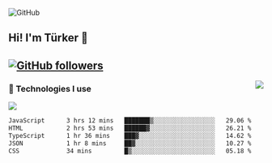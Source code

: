 ![GitHub](https://github.com/turkwr/turkwr/assets/63150613/e5462c44-ccab-48a0-8a33-9f1ea91ff35d)
<!-- ## Hi! I'm Türker 🖐️ -->
##  Hi! I'm Türker 👋
## [![GitHub followers](https://img.shields.io/github/followers/turkwr?color=333&label=Follow&logo=github&logoColor=fff&style=flat-square)](https://github.com/turkwr?tab=followers)
<a href="https://discord.com/users/162740870607536128">
 <img src="https://lanyard.cnrad.dev/api/162740870607536128?hideTimestamp=true&idleMessage=Just%20chillin'%20at%20the%20moment&bg=161a23&animated=true" align="right" />
</a>

### 🧠 Technologies I use
![](https://skillicons.dev/icons?i=js,ts,py,php,html,css,tailwind,bootstrap,nodejs,express,react,nextjs&theme=dark&perline=4)

<!--START_SECTION:waka-->

```txt
JavaScript      3 hrs 12 mins   ███████▒░░░░░░░░░░░░░░░░░   29.06 %
HTML            2 hrs 53 mins   ██████▓░░░░░░░░░░░░░░░░░░   26.21 %
TypeScript      1 hr 36 mins    ███▓░░░░░░░░░░░░░░░░░░░░░   14.62 %
JSON            1 hr 8 mins     ██▓░░░░░░░░░░░░░░░░░░░░░░   10.27 %
CSS             34 mins         █▒░░░░░░░░░░░░░░░░░░░░░░░   05.18 %
```

<!--END_SECTION:waka-->
